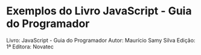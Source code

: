 # Exemplos do Livro JavaScript - Guia do Programador
Livro: JavaScript - Guia do Programador
Autor: Maurício Samy Silva
Edição: 1ª
Editora: Novatec
